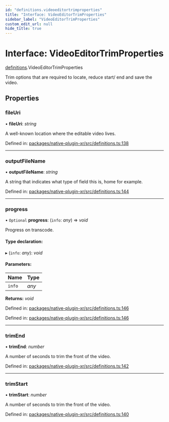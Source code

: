 ```yaml
---
id: "definitions.videoeditortrimproperties"
title: "Interface: VideoEditorTrimProperties"
sidebar_label: "VideoEditorTrimProperties"
custom_edit_url: null
hide_title: true
---
```


# Interface: VideoEditorTrimProperties

[definitions](../modules/definitions.md).VideoEditorTrimProperties

Trim options that are required to locate, reduce start/ end and save the video.

## Properties

### fileUri

• **fileUri**: *string*

A well-known location where the editable video lives.

Defined in: [packages/native-plugin-xr/src/definitions.ts:138](https://github.com/xr3ngine/xr3ngine/blob/a16a45d7e/packages/native-plugin-xr/src/definitions.ts#L138)

___

### outputFileName

• **outputFileName**: *string*

A string that indicates what type of field this is, home for example.

Defined in: [packages/native-plugin-xr/src/definitions.ts:144](https://github.com/xr3ngine/xr3ngine/blob/a16a45d7e/packages/native-plugin-xr/src/definitions.ts#L144)

___

### progress

• `Optional` **progress**: (`info`: *any*) => *void*

Progress on transcode.

#### Type declaration:

▸ (`info`: *any*): *void*

#### Parameters:

Name | Type |
:------ | :------ |
`info` | *any* |

**Returns:** *void*

Defined in: [packages/native-plugin-xr/src/definitions.ts:146](https://github.com/xr3ngine/xr3ngine/blob/a16a45d7e/packages/native-plugin-xr/src/definitions.ts#L146)

Defined in: [packages/native-plugin-xr/src/definitions.ts:146](https://github.com/xr3ngine/xr3ngine/blob/a16a45d7e/packages/native-plugin-xr/src/definitions.ts#L146)

___

### trimEnd

• **trimEnd**: *number*

A number of seconds to trim the front of the video.

Defined in: [packages/native-plugin-xr/src/definitions.ts:142](https://github.com/xr3ngine/xr3ngine/blob/a16a45d7e/packages/native-plugin-xr/src/definitions.ts#L142)

___

### trimStart

• **trimStart**: *number*

A number of seconds to trim the front of the video.

Defined in: [packages/native-plugin-xr/src/definitions.ts:140](https://github.com/xr3ngine/xr3ngine/blob/a16a45d7e/packages/native-plugin-xr/src/definitions.ts#L140)
